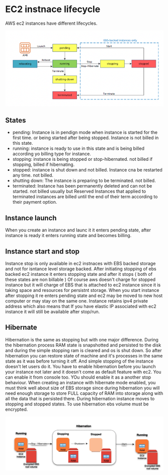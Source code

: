 # EC2 instnace lifecycle
AWS ec2 instances have different lifecycles.

![life cycle](./life-cicle.png)

## States
- pending: Instance is in pendign mode when instance is started for the first time.
or being started after being stopped. Instance is not billed in this state.
- running: instance is ready to use in this state and is being billed according yo billing type for instance.
- stopping: instance is being stopped or stop-hibernated. not billed if stopping, billed if hibernating.
- stopped: instance is shut down and not billed. Instance cna be restarted any time. not billed.
- shutting down: The instance is preparing to be terminated. not billed.
- terminated: Instance has been permanently deleted and can not be started. not billed usually but Reserved Instances that applied to terminated instances are billed until the end of their term according to their payment option.

## Instance launch
When you create an instance and launc it it enters pending state, after instance is ready it enters running state and becomes billing.

## Instance start and stop
Instance stop is only available in ec2 instnaces with EBS backed storage and not for isntance level storage backed.
After initiating stopping of ebs backed ec2 instance it enters stopping state and after it stops ( both of these states are non billable )
Of course aws doesn't charge for stopped instance but it will charge of EBS that is attached to ec2 instance since it is taking space and resources for persistnt storage.
When you start instance after stopping it re enters pending state and ec2 may be moved to new host computer or may stay on the same one.
Instance retains ipv4 private address which also means that If you have elastic IP associated with ec2 instance it will still be available after stop/run.

## Hibernate
Hibernation is the same as stopping but with one major difference. During the hibernation process RAM state is snapshotted and persisted to the disk
and during the simple stopping ram is cleared and os is shut down. So after hibernation you can restore state of machine and it's processes in the
same state as it was before turning it off. And simple stopping of the instance doesn't let users do it.
You have to enable hibernation before you launch your instance not later and it doesn't
come as default feature with ec2. You can enable it from console too. YOu should enable it as a another stop behaviour.
When creating an instance with hibernate mode enabled, you must think well about size of EBS storage since during hibernation you will need enough storage to store FULL capacity of RAM into storage along with all the data that is persisted there.
During hibernation instance moves to stopping and stopped states.
To use hibernation ebs volume must be encrypted.

![hibernate diagram](hibernate-diagram.png)

